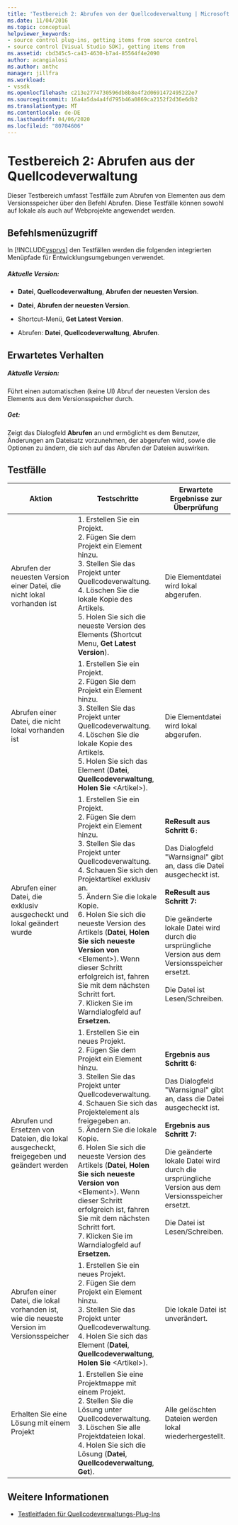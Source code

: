 ```yaml
---
title: 'Testbereich 2: Abrufen von der Quellcodeverwaltung | Microsoft Docs'
ms.date: 11/04/2016
ms.topic: conceptual
helpviewer_keywords:
- source control plug-ins, getting items from source control
- source control [Visual Studio SDK], getting items from
ms.assetid: cbd345c5-ca43-4630-b7a4-85564f4e2090
author: acangialosi
ms.author: anthc
manager: jillfra
ms.workload:
- vssdk
ms.openlocfilehash: c213e2774730596db8b8e4f2d0691472495222e7
ms.sourcegitcommit: 16a4a5da4a4fd795b46a0869ca2152f2d36e6db2
ms.translationtype: MT
ms.contentlocale: de-DE
ms.lasthandoff: 04/06/2020
ms.locfileid: "80704606"
---
```

# <a name="test-area-2-get-from-source-control"></a>Testbereich 2: Abrufen aus der Quellcodeverwaltung
Dieser Testbereich umfasst Testfälle zum Abrufen von Elementen aus dem Versionsspeicher über den Befehl Abrufen. Diese Testfälle können sowohl auf lokale als auch auf Webprojekte angewendet werden.

## <a name="command-menu-access"></a>Befehlsmenüzugriff
 In [!INCLUDE[vsprvs](../../code-quality/includes/vsprvs_md.md)] den Testfällen werden die folgenden integrierten Menüpfade für Entwicklungsumgebungen verwendet.

##### <a name="get-latest-version"></a>Aktuelle Version:

- **Datei**, **Quellcodeverwaltung**, **Abrufen der neuesten Version**.

- **Datei**, **Abrufen der neuesten Version**.

- Shortcut-Menü, **Get Latest Version**.

- Abrufen: **Datei**, **Quellcodeverwaltung**, **Abrufen**.

## <a name="expected-behavior"></a>Erwartetes Verhalten

##### <a name="get-latest-version"></a>Aktuelle Version:
 Führt einen automatischen (keine UI) Abruf der neuesten Version des Elements aus dem Versionsspeicher durch.

##### <a name="get"></a>Get:
 Zeigt das Dialogfeld **Abrufen** an und ermöglicht es dem Benutzer, Änderungen am Dateisatz vorzunehmen, der abgerufen wird, sowie die Optionen zu ändern, die sich auf das Abrufen der Dateien auswirken.

## <a name="test-cases"></a>Testfälle

|Aktion|Testschritte|Erwartete Ergebnisse zur Überprüfung|
|------------|----------------|--------------------------------|
|Abrufen der neuesten Version einer Datei, die nicht lokal vorhanden ist|1. Erstellen Sie ein Projekt.<br />2. Fügen Sie dem Projekt ein Element hinzu.<br />3. Stellen Sie das Projekt unter Quellcodeverwaltung.<br />4. Löschen Sie die lokale Kopie des Artikels.<br />5. Holen Sie sich die neueste Version des Elements (Shortcut Menu, **Get Latest Version**).|Die Elementdatei wird lokal abgerufen.|
|Abrufen einer Datei, die nicht lokal vorhanden ist|1. Erstellen Sie ein Projekt.<br />2. Fügen Sie dem Projekt ein Element hinzu.<br />3. Stellen Sie das Projekt unter Quellcodeverwaltung.<br />4. Löschen Sie die lokale Kopie des Artikels.<br />5. Holen Sie sich das Element (**Datei**, **Quellcodeverwaltung**, **Holen Sie** \<Artikel>).|Die Elementdatei wird lokal abgerufen.|
|Abrufen einer Datei, die exklusiv ausgecheckt und lokal geändert wurde|1. Erstellen Sie ein Projekt.<br />2. Fügen Sie dem Projekt ein Element hinzu.<br />3. Stellen Sie das Projekt unter Quellcodeverwaltung.<br />4. Schauen Sie sich den Projektartikel exklusiv an.<br />5. Ändern Sie die lokale Kopie.<br />6. Holen Sie sich die neueste Version des Artikels (**Datei**, **Holen Sie sich neueste Version von** \<Element>). Wenn dieser Schritt erfolgreich ist, fahren Sie mit dem nächsten Schritt fort.<br />7. Klicken Sie im Warndialogfeld auf **Ersetzen.**|**ReResult aus Schritt 6**`:`<br /><br /> Das Dialogfeld "Warnsignal" gibt an, dass die Datei ausgecheckt ist.<br /><br /> **ReResult aus Schritt 7:**<br /><br /> Die geänderte lokale Datei wird durch die ursprüngliche Version aus dem Versionsspeicher ersetzt.<br /><br /> Die Datei ist Lesen/Schreiben.|
|Abrufen und Ersetzen von Dateien, die lokal ausgecheckt, freigegeben und geändert werden|1. Erstellen Sie ein neues Projekt.<br />2. Fügen Sie dem Projekt ein Element hinzu.<br />3. Stellen Sie das Projekt unter Quellcodeverwaltung.<br />4. Schauen Sie sich das Projektelement als freigegeben an.<br />5. Ändern Sie die lokale Kopie.<br />6. Holen Sie sich die neueste Version des Artikels (**Datei**, **Holen Sie sich neueste Version von** \<Element>). Wenn dieser Schritt erfolgreich ist, fahren Sie mit dem nächsten Schritt fort.<br />7. Klicken Sie im Warndialogfeld auf **Ersetzen.**|**Ergebnis aus Schritt 6:**<br /><br /> Das Dialogfeld "Warnsignal" gibt an, dass die Datei ausgecheckt ist.<br /><br /> **Ergebnis aus Schritt 7:**<br /><br /> Die geänderte lokale Datei wird durch die ursprüngliche Version aus dem Versionsspeicher ersetzt.<br /><br /> Die Datei ist Lesen/Schreiben.|
|Abrufen einer Datei, die lokal vorhanden ist, wie die neueste Version im Versionsspeicher|1. Erstellen Sie ein neues Projekt.<br />2. Fügen Sie dem Projekt ein Element hinzu.<br />3. Stellen Sie das Projekt unter Quellcodeverwaltung.<br />4. Holen Sie sich das Element (**Datei**, **Quellcodeverwaltung**, **Holen Sie** \<Artikel>).|Die lokale Datei ist unverändert.|
|Erhalten Sie eine Lösung mit einem Projekt|1. Erstellen Sie eine Projektmappe mit einem Projekt.<br />2. Stellen Sie die Lösung unter Quellcodeverwaltung.<br />3. Löschen Sie alle Projektdateien lokal.<br />4. Holen Sie sich die Lösung (**Datei**, **Quellcodeverwaltung**, **Get**).|Alle gelöschten Dateien werden lokal wiederhergestellt.|

## <a name="see-also"></a>Weitere Informationen
- [Testleitfaden für Quellcodeverwaltungs-Plug-Ins](../../extensibility/internals/test-guide-for-source-control-plug-ins.md)
